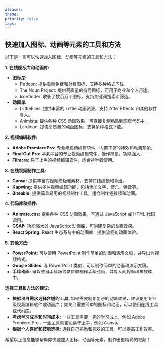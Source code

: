 ```yaml
---
aliases: 
theme: 
priority: false
tags:
---
```

## 快速加入图标、动画等元素的工具和方法

以下是一些可以快速加入图标、动画等元素的工具和方法：

**1. 在线图标库和动画库:**

* **图标库:** 
    * Flaticon: 提供海量免费和付费图标，支持多种格式下载。
    * The Noun Project: 提供高质量的符号图标，可用于商业和个人用途。
    * Iconfinder: 收录了数百万个图标，支持关键词搜索和筛选。
* **动画库:**
    * LottieFiles: 提供丰富的 Lottie 动画资源，支持 After Effects 和其他软件导入。
    * Animista: 提供各种 CSS 动画效果，可直接复制粘贴到网页代码中。
    * Lordicon: 提供高质量的动画图标，支持多种格式下载。

**2. 视频编辑软件:**

* **Adobe Premiere Pro:** 专业级视频编辑软件，内置丰富的特效和动画预设。
* **Final Cut Pro:** 苹果平台的专业视频编辑软件，操作简便，功能强大。
* **Filmora:** 易于上手的视频编辑软件，适合初学者使用。

**3. 在线视频制作工具:**

* **Canva:** 提供丰富的视频模板和素材，支持在线编辑和导出。
* **Kapwing:** 提供多种视频编辑功能，包括添加文字、音乐、特效等。
* **Biteable:** 提供简单易用的视频制作工具，适合制作短视频和动画。

**4. 代码库和插件:**

* **Animate.css:** 提供各种 CSS 动画效果，可通过 JavaScript 或 HTML 代码调用。
* **GSAP:** 功能强大的 JavaScript 动画库，可创建复杂的动画效果。
* **React Spring:** React 生态系统中的动画库，提供流畅的动画体验。

**5. 其他方法:**

* **PowerPoint:** 可以使用 PowerPoint 制作简单的动画和演示文稿，并导出为视频格式。
* **Google Slides:** 与 PowerPoint 类似，可以制作简单的动画和演示文稿。
* **手绘动画:** 可以使用手绘板或数位屏制作手绘动画，并导入到视频编辑软件中。


**选择工具和方法的建议:**

* **根据项目需求选择合适的工具:** 如果需要制作复杂的动画效果，建议使用专业级视频编辑软件或动画库；如果只需要简单的图标和动画，可以使用在线工具或代码库。
* **考虑学习成本和时间成本:** 一些工具需要一定的学习成本，例如 Adobe Premiere Pro；一些工具则更加易于上手，例如 Canva。
* **根据个人喜好和技能选择:** 选择自己熟悉和喜欢的工具，可以提高工作效率。


希望以上信息能够帮助你快速加入图标、动画等元素，制作出更精彩的视频！ 
